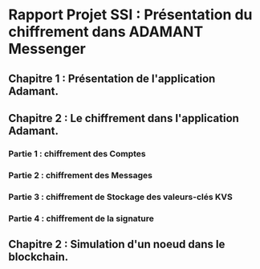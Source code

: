 # Rapport Projet SSI : Présentation du chiffrement dans ADAMANT Messenger 

## Chapitre 1 : Présentation de l'application Adamant.

 
## Chapitre 2 : Le chiffrement dans l'application Adamant.

### Partie 1 : chiffrement des Comptes


### Partie 2 : chiffrement des Messages

### Partie 3 : chiffrement de Stockage des valeurs-clés KVS

### Partie 4 : chiffrement de la signature

## Chapitre 2 : Simulation d'un noeud dans le blockchain.
